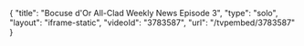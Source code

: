 {
    "title": "Bocuse d'Or All-Clad Weekly News Episode 3",
    "type": "solo",
    "layout": "iframe-static",
    "videoId": "3783587",
    "url": "\/tvpembed\/3783587"
}